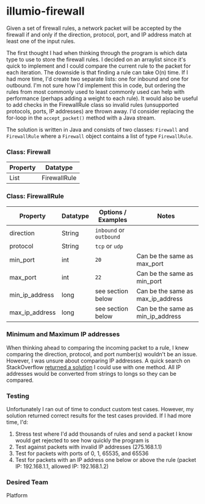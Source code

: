 # illumio-firewall
Given a set of firewall rules, a network packet will be accepted by the firewall if and only if the direction, protocol, port,
and IP address match at least one of the input rules.

The first thought I had when thinking through the program is which data type to use to store the firewall rules. I decided on
an arraylist since it's quick to implement and I could compare the current rule to the packet for each iteration. The downside
is that finding a rule can take O(n) time. If I had more time, I'd create two separate lists: one for inbound and one for outbound.
I'm not sure how I'd implement this in code, but ordering the rules from most commonly used to least commonly used can help
with performance (perhaps adding a weight to each rule). It would also be useful to add checks in the FirewallRule class so
invalid rules (unsupported protocols, ports, IP addresses) are thrown away. I'd consider replacing the for-loop in the
`accept_packet()` method with a Java stream.

The solution is written in Java and consists of two classes: `Firewall` and `FirewallRule` where a `Firewall` object
contains a list of type `FirewallRule`.

### Class: Firewall
| Property  | Datatype |
| ------------- | ------------- |
| List | FirewallRule |

### Class: FirewallRule
| Property  | Datatype | Options / Examples | Notes
| ------------- | ------------- | ---------| ----- |
| direction  | String  | `inbound` or `outbound` | |
| protocol  | String  | `tcp` or `udp` | |
| min_port | int | `20` | Can be the same as max_port |
| max_port | int | `22` | Can be the same as min_port | 
| min_ip_address | long | see section below | Can be the same as max_ip_address |
| max_ip_address | long | see section below | Can be the same as min_ip_address |


### Minimum and Maximum IP addresses
When thinking ahead to comparing the incoming packet to a rule, I knew comparing the direction, protocol, and port number(s)
wouldn't be an issue. However, I was unsure about comparing IP addresses. A quick search on StackOverflow
[returned a solution](https://stackoverflow.com/questions/4256438/calculate-whether-an-ip-address-is-in-a-specified-range-in-java)
I could use with one method. All IP addresses would be converted from strings to longs so they can be compared.

### Testing
Unfortunately I ran out of time to conduct custom test cases. However, my solution returned correct results for the test cases
provided. If I had more time, I'd:
1) Stress test where I'd add thousands of rules and send a packet I know would get rejected to see
how quickly the program is
2) Test against packets with invalid IP addresses (275.168.1.1)
3) Test for packets with ports of 0, 1, 65535, and 65536
4) Test for packets with an IP address one below or above the rule (packet IP: 192.168.1.1, allowed IP: 192.168.1.2)


### Desired Team
Platform
